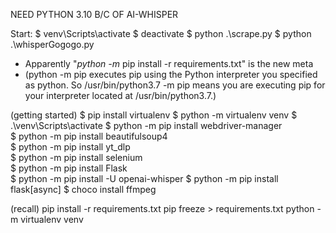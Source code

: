 NEED PYTHON 3.10 B/C OF AI-WHISPER

Start:
$ venv\Scripts\activate
$ deactivate
$ python .\scrape.py
$ python .\whisperGogogo.py


- Apparently "*python -m* pip install -r requirements.txt" is the new meta
- (python -m pip executes pip using the Python interpreter you specified as python. So /usr/bin/python3.7 -m pip means you are executing pip for your interpreter located at /usr/bin/python3.7.)

(getting started)
$ pip install virtualenv
$ python -m virtualenv venv
$ .\venv\Scripts\activate
$ python -m pip install webdriver-manager  
$ python -m pip install beautifulsoup4  
$ python -m pip install yt_dlp  
$ python -m pip install selenium  
$ python -m pip install Flask  
$ python -m pip install -U openai-whisper
$ python -m pip install flask[async]
$ choco install ffmpeg

(recall)
pip install -r requirements.txt
pip freeze > requirements.txt
python -m virtualenv venv
